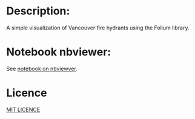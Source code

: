 # Description:
A simple visualization of Vancouver fire hydrants using the Folium library.

# Notebook nbviewer:
See [notebook on nbviewver](http://bit.ly/van-gis).

# Licence
[MIT LICENCE](LICENSE)
